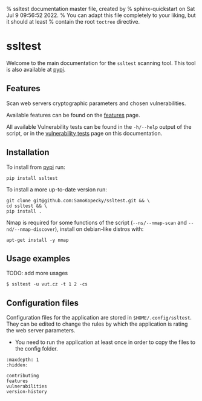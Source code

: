 % ssltest documentation master file, created by
% sphinx-quickstart on Sat Jul 9 09:56:52 2022.
% You can adapt this file completely to your liking, but it should at least
% contain the root `toctree` directive.

# ssltest

Welcome to the main documentation for the `ssltest` scanning tool. This tool is also available at [pypi](https://pypi.org/project/ssltest/).

## Features

Scan web servers cryptographic parameters and chosen vulnerabilities.

Available features can be found on the [features](features.md) page.

All available Vulnerability tests can be found in the `-h/--help` output of the script, or in the [vulnerability tests](vulnerabilities.md) page on this documentation.

[//]: # (- {ref}`search`)

## Installation

To install from [pypi](https://pypi.org/project/ssltest/) run:
```shell
pip install ssltest
```

To install a more up-to-date version run:
```shell
git clone git@github.com:SamoKopecky/ssltest.git && \
cd ssltest && \
pip install .
```

Nmap is required for some functions of the script (`--ns/--nmap-scan` and `--nd/--nmap-discover`), install on debian-like distros with:

```shell
apt-get install -y nmap
```

## Usage examples

TODO: add more usages

```
$ ssltest -u vut.cz -t 1 2 -cs
```

## Configuration files

Configuration files for the application are stored in `$HOME/.config/ssltest`. They can be edited to change the rules by which the application is rating the web server parameters.

- You need to run the application at least once in order to copy the files to the config folder.

```{toctree}
:maxdepth: 1
:hidden:

contributing
features
vulnerabilities
version-history
```
